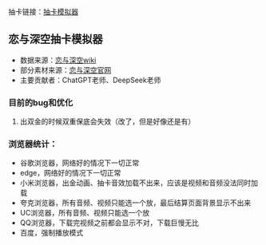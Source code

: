 抽卡链接：[抽卡模拟器](https://chenczn3528.github.io/deepspace/)

## 恋与深空抽卡模拟器
- 数据来源：[恋与深空wiki](https://wiki.biligame.com/lysk/%E9%A6%96%E9%A1%B5)
- 部分素材来源：[恋与深空官网](https://deepspace.papegames.com/home)
- 主要贡献者：ChatGPT老师、DeepSeek老师


### 目前的bug和优化
1. 出双金的时候双重保底会失效（改了，但是好像还是有）


### 浏览器统计：
- 谷歌浏览器，网络好的情况下一切正常 
- edge，网络好的情况下一切正常 
- 小米浏览器，出金动画、抽卡音效加载不出来，应该是视频和音频没法同时加载 
- 夸克浏览器，所有音频、视频只能选一个放，最后结算页面背景显示不出来 
- UC浏览器，所有音频、视频只能选一个放 
- QQ浏览器，下载完视频之前都会显示不对，下载巨慢无比 
- 百度，强制播放模式







